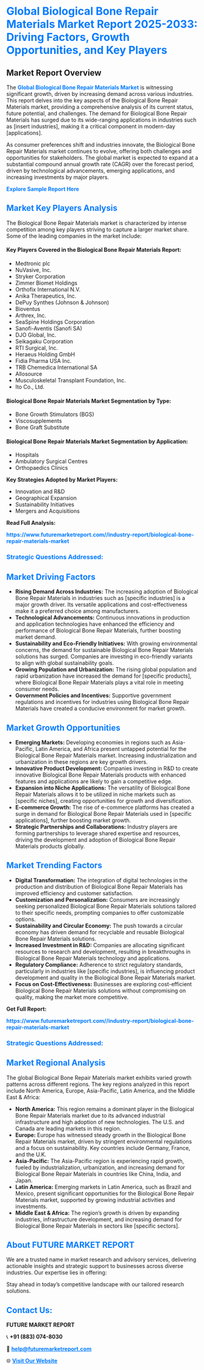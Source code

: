 <h1 style="color: #007BFF;">Global Biological Bone Repair Materials Market Report 2025-2033: Driving Factors, Growth Opportunities, and Key Players</h1>

<section id="overview">
<h2>Market Report Overview</h2>
<p>The <a href="https://www.futuremarketreport.com//industry-report/biological-bone-repair-materials-market" style="color: #007BFF; text-decoration: none;"><strong>Global Biological Bone Repair Materials Market</strong></a> is witnessing significant growth, driven by increasing demand across various industries. This report delves into the key aspects of the Biological Bone Repair Materials market, providing a comprehensive analysis of its current status, future potential, and challenges. The demand for Biological Bone Repair Materials has surged due to its wide-ranging applications in industries such as [insert industries], making it a critical component in modern-day [applications].</p>
<p>As consumer preferences shift and industries innovate, the Biological Bone Repair Materials market continues to evolve, offering both challenges and opportunities for stakeholders. The global market is expected to expand at a substantial compound annual growth rate (CAGR) over the forecast period, driven by technological advancements, emerging applications, and increasing investments by major players.</p>
</section>

<section id="overview">
<p><a href="https://www.futuremarketreport.com//request-sample/reportId=58002" style="color: #007BFF; text-decoration: none;"><strong>Explore Sample Report Here</strong></a></p>
</section>

<section id="key-players">
<h2 style="color: #007BFF;">Market Key Players Analysis</h2>
<p>The Biological Bone Repair Materials market is characterized by intense competition among key players striving to capture a larger market share. Some of the leading companies in the market include:</p>
<h4>Key Players Covered in the Biological Bone Repair Materials Report:</h4>
<ul><li>Medtronic plc</li><li>NuVasive, Inc.</li><li>Stryker Corporation</li><li>Zimmer Biomet Holdings</li><li>Orthofix International N.V.</li><li>Anika Therapeutics, Inc.</li><li>DePuy Synthes (Johnson &amp; Johnson)</li><li>Bioventus</li><li>Arthrex, Inc.</li><li>SeaSpine Holdings Corporation</li><li>Sanofi-Aventis (Sanofi SA)</li><li>DJO Global, Inc.</li><li>Seikagaku Corporation</li><li>RTI Surgical, Inc.</li><li>Heraeus Holding GmbH</li><li>Fidia Pharma USA Inc.</li><li>TRB Chemedica International SA</li><li>Allosource</li><li>Musculoskeletal Transplant Foundation, Inc.</li><li>Ito Co., Ltd.</li></ul>
<h4>Biological Bone Repair Materials Market Segmentation by Type:</h4>
<ul><li>Bone Growth Stimulators (BGS)</li><li>Viscosupplements</li><li>Bone Graft Substitute</li></ul>

<h4>Biological Bone Repair Materials Market Segmentation by Application:</h4>
<ul><li>Hospitals</li><li>Ambulatory Surgical Centres</li><li>Orthopaedics Clinics</li></ul>
<p><strong>Key Strategies Adopted by Market Players:</strong></p>
<ul>
<li>Innovation and R&D</li>
<li>Geographical Expansion</li>
<li>Sustainability Initiatives</li>
<li>Mergers and Acquisitions</li>
</ul>
</section>

<section>
<p><strong>Read Full Analysis: </strong></p><a href="https://www.futuremarketreport.com//industry-report/biological-bone-repair-materials-market" style="color: #007BFF; text-decoration: none;"><strong>https://www.futuremarketreport.com//industry-report/biological-bone-repair-materials-market</strong></a>
<h3 style="color: #007BFF;">Strategic Questions Addressed:</h3>
</section>

<section id="driving-factors">
<h2 style="color: #007BFF;">Market Driving Factors</h2>
<ul>
<li><strong>Rising Demand Across Industries:</strong> The increasing adoption of Biological Bone Repair Materials in industries such as [specific industries] is a major growth driver. Its versatile applications and cost-effectiveness make it a preferred choice among manufacturers.</li>
<li><strong>Technological Advancements:</strong> Continuous innovations in production and application technologies have enhanced the efficiency and performance of Biological Bone Repair Materials, further boosting market demand.</li>
<li><strong>Sustainability and Eco-Friendly Initiatives:</strong> With growing environmental concerns, the demand for sustainable Biological Bone Repair Materials solutions has surged. Companies are investing in eco-friendly variants to align with global sustainability goals.</li>
<li><strong>Growing Population and Urbanization:</strong> The rising global population and rapid urbanization have increased the demand for [specific products], where Biological Bone Repair Materials plays a vital role in meeting consumer needs.</li>
<li><strong>Government Policies and Incentives:</strong> Supportive government regulations and incentives for industries using Biological Bone Repair Materials have created a conducive environment for market growth.</li>
</ul>
</section>

<section id="growth-opportunities">
<h2 style="color: #007BFF;">Market Growth Opportunities</h2>
<ul>
<li><strong>Emerging Markets:</strong> Developing economies in regions such as Asia-Pacific, Latin America, and Africa present untapped potential for the Biological Bone Repair Materials market. Increasing industrialization and urbanization in these regions are key growth drivers.</li>
<li><strong>Innovative Product Development:</strong> Companies investing in R&D to create innovative Biological Bone Repair Materials products with enhanced features and applications are likely to gain a competitive edge.</li>
<li><strong>Expansion into Niche Applications:</strong> The versatility of Biological Bone Repair Materials allows it to be utilized in niche markets such as [specific niches], creating opportunities for growth and diversification.</li>
<li><strong>E-commerce Growth:</strong> The rise of e-commerce platforms has created a surge in demand for Biological Bone Repair Materials used in [specific applications], further boosting market growth.</li>
<li><strong>Strategic Partnerships and Collaborations:</strong> Industry players are forming partnerships to leverage shared expertise and resources, driving the development and adoption of Biological Bone Repair Materials products globally.</li>
</ul>
</section>

<section id="trending-factors">
<h2 style="color: #007BFF;">Market Trending Factors</h2>
<ul>
<li><strong>Digital Transformation:</strong> The integration of digital technologies in the production and distribution of Biological Bone Repair Materials has improved efficiency and customer satisfaction.</li>
<li><strong>Customization and Personalization:</strong> Consumers are increasingly seeking personalized Biological Bone Repair Materials solutions tailored to their specific needs, prompting companies to offer customizable options.</li>
<li><strong>Sustainability and Circular Economy:</strong> The push towards a circular economy has driven demand for recyclable and reusable Biological Bone Repair Materials solutions.</li>
<li><strong>Increased Investment in R&D:</strong> Companies are allocating significant resources to research and development, resulting in breakthroughs in Biological Bone Repair Materials technology and applications.</li>
<li><strong>Regulatory Compliance:</strong> Adherence to strict regulatory standards, particularly in industries like [specific industries], is influencing product development and quality in the Biological Bone Repair Materials market.</li>
<li><strong>Focus on Cost-Effectiveness:</strong> Businesses are exploring cost-efficient Biological Bone Repair Materials solutions without compromising on quality, making the market more competitive.</li>
</ul>
</section>

<section>
<p><strong>Get Full Report: </strong></p><a href="https://www.futuremarketreport.com//industry-report/biological-bone-repair-materials-market" style="color: #007BFF; text-decoration: none;"><strong>https://www.futuremarketreport.com//industry-report/biological-bone-repair-materials-market</strong></a>
<h3 style="color: #007BFF;">Strategic Questions Addressed:</h3>
</section>


<section id="regional-analysis">
<h2 style="color: #007BFF;">Market Regional Analysis</h2>
<p>The global Biological Bone Repair Materials market exhibits varied growth patterns across different regions. The key regions analyzed in this report include North America, Europe, Asia-Pacific, Latin America, and the Middle East & Africa:</p>
<ul>
<li><strong>North America:</strong> This region remains a dominant player in the Biological Bone Repair Materials market due to its advanced industrial infrastructure and high adoption of new technologies. The U.S. and Canada are leading markets in this region.</li>
<li><strong>Europe:</strong> Europe has witnessed steady growth in the Biological Bone Repair Materials market, driven by stringent environmental regulations and a focus on sustainability. Key countries include Germany, France, and the U.K.</li>
<li><strong>Asia-Pacific:</strong> The Asia-Pacific region is experiencing rapid growth, fueled by industrialization, urbanization, and increasing demand for Biological Bone Repair Materials in countries like China, India, and Japan.</li>
<li><strong>Latin America:</strong> Emerging markets in Latin America, such as Brazil and Mexico, present significant opportunities for the Biological Bone Repair Materials market, supported by growing industrial activities and investments.</li>
<li><strong>Middle East & Africa:</strong> The region’s growth is driven by expanding industries, infrastructure development, and increasing demand for Biological Bone Repair Materials in sectors like [specific sectors].</li>
</ul>
</section>

<footer>
<h2 style="color: #007BFF;">About FUTURE MARKET REPORT</h2>
<p>We are a trusted name in market research and advisory services, delivering actionable insights and strategic support to businesses across diverse industries. Our expertise lies in offering:</p>

<p>Stay ahead in today’s competitive landscape with our tailored research solutions.</p>

<h2 style="color: #007BFF;">Contact Us:</h2>
<p><strong>FUTURE MARKET REPORT</strong></p>
<p>📞 <strong>+91 (883) 074-8030</strong></p>
<p>📧 <strong><a href="mailto:help@futuremarketreport.com" style="color: #007BFF;">help@futuremarketreport.com</a></strong></p>
<p>🌐 <strong><a href="https://www.futuremarketreport.com/" style="color: #007BFF;">Visit Our Website</a></strong></p>
</footer>